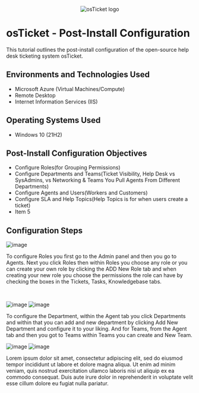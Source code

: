 <p align="center">
<img src="https://i.imgur.com/Clzj7Xs.png" alt="osTicket logo"/>
</p>

<h1>osTicket - Post-Install Configuration</h1>
This tutorial outlines the post-install configuration of the open-source help desk ticketing system osTicket.<br />




<h2>Environments and Technologies Used</h2>

- Microsoft Azure (Virtual Machines/Compute)
- Remote Desktop
- Internet Information Services (IIS)

<h2>Operating Systems Used </h2>

- Windows 10</b> (21H2)

<h2>Post-Install Configuration Objectives</h2>

- Configure Roles(for Grouping Permissions)
- Configure Departments and Teams(Ticket Visibility, Help Desk vs SysAdmins, vs Networking &
  Teams You Pull Agents From Different Departments)
- Configure Agents and Users(Workers and Customers)
- Configure SLA and Help Topics(Help Topics is for when users create a ticket)
- Item 5

<h2>Configuration Steps</h2>


![image](https://github.com/user-attachments/assets/36fea159-72be-4654-8a52-98024576e4cb)

<p>
To configure Roles you first go to the Admin panel and then you go to Agents. Next you click Roles then within Roles you choose any role or you can create your own role by clicking the ADD New Role tab and when creating your new role you choose the permissions the role can have by checking the boxes in the Tickets, Tasks, Knowledgebase tabs. 
</p>
<br />

![image](https://github.com/user-attachments/assets/7112d493-a97a-47d2-a1ae-0e0bf515f98c)
![image](https://github.com/user-attachments/assets/7d6070b0-1b1b-43b6-80f8-4954dd74a796)


<p>
To configure the Department, within the Agent tab you click Departments and within that you can add and new department by clicking Add New Department and configure it to your liking. And for Teams, from the Agent tab and then you got to Teams within Teams you can create and New Team. 
<br />

![image](https://github.com/user-attachments/assets/1d573f5b-f802-4f51-b94d-65a850240c46)
![image](https://github.com/user-attachments/assets/d5b5dcb9-e253-430d-b1b1-30f7b0fff6a3)


<p>
Lorem ipsum dolor sit amet, consectetur adipiscing elit, sed do eiusmod tempor incididunt ut labore et dolore magna aliqua. Ut enim ad minim veniam, quis nostrud exercitation ullamco laboris nisi ut aliquip ex ea commodo consequat. Duis aute irure dolor in reprehenderit in voluptate velit esse cillum dolore eu fugiat nulla pariatur.
</p>
<br />
